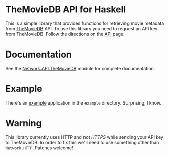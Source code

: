 # TheMovieDB API for Haskell

This is a simple library that provides functions for retrieving movie
metadata from [TheMovieDB][] API.  To use this library you need to
request an API key from TheMovieDB.  Follow the directions on the
[API][] page.

[TheMovieDB]: http://themoviedb.com
[API]: http://docs.themoviedb.apiary.io

# Documentation

See the [Network.API.TheMovieDB][] module for complete documentation.

[Network.API.TheMovieDB]: ./Network/API/TheMovieDB.hs

# Example

There's an [example][] application in the `example` directory.
Surprising, I know.

[example]: ./example/Main.hs

# Warning

This library currently uses HTTP and not *HTTPS* while sending your
API key to TheMovieDB.  In order to fix this we'll need to use
something other than `Network.HTTP`.  Patches welcome!
